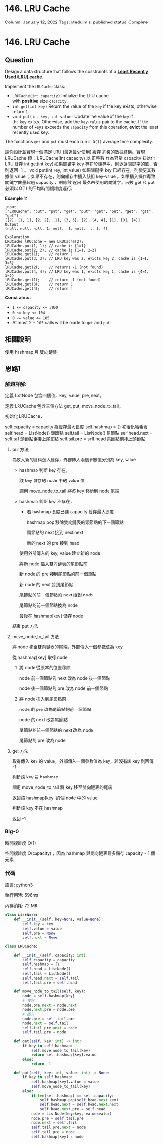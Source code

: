 # 146. LRU Cache

Column: January 12, 2022
Tags: Meduim
s: published
status: Complete

# 146. LRU Cache

## Question

Design a data structure that follows the constraints of a **[Least Recently Used (LRU) cache](https://en.wikipedia.org/wiki/Cache_replacement_policies#LRU)**.

Implement the `LRUCache` class:

- `LRUCache(int capacity)` Initialize the LRU cache with **positive** size `capacity`.
- `int get(int key)` Return the value of the `key` if the key exists, otherwise return `1`.
- `void put(int key, int value)` Update the value of the `key` if the `key` exists. Otherwise, add the `key-value` pair to the cache. If the number of keys exceeds the `capacity` from this operation, **evict** the least recently used key.

The functions `get` and `put` must each run in `O(1)` average time complexity.

請你設計並實現一個滿足 LRU (最近最少使用) 緩存 約束的數據結構。實現 LRUCache 類： LRUCache(int capacity) 以 正整數 作為容量 capacity 初始化 LRU 緩存 int get(int key) 如果關鍵字 key 存在於緩存中，則返回關鍵字的值，否則返回 -1 。 void put(int key, int value) 如果關鍵字 key 已經存在，則變更其數據值 value ；如果不存在，則向緩存中插入該組 key-value 。如果插入操作導致關鍵字數量超過 capacity ，則應該 逐出 最久未使用的關鍵字。函數 get 和 put 必須以 O(1) 的平均時間複雜度運行。

**Example 1:**

```
Input
["LRUCache", "put", "put", "get", "put", "get", "put", "get", "get", "get"]
[[2], [1, 1], [2, 2], [1], [3, 3], [2], [4, 4], [1], [3], [4]]
Output
[null, null, null, 1, null, -1, null, -1, 3, 4]

Explanation
LRUCache lRUCache = new LRUCache(2);
lRUCache.put(1, 1); // cache is {1=1}
lRUCache.put(2, 2); // cache is {1=1, 2=2}
lRUCache.get(1);    // return 1
lRUCache.put(3, 3); // LRU key was 2, evicts key 2, cache is {1=1, 3=3}
lRUCache.get(2);    // returns -1 (not found)
lRUCache.put(4, 4); // LRU key was 1, evicts key 1, cache is {4=4, 3=3}
lRUCache.get(1);    // return -1 (not found)
lRUCache.get(3);    // return 3
lRUCache.get(4);    // return 4
```

**Constraints:**

- `1 <= capacity <= 3000`
- `0 <= key <= 104`
- `0 <= value <= 105`
- At most 2 `* 105` calls will be made to `get` and `put`.

## 相關說明

使用 hashmap 與 雙向鏈錶。

## 思路1

### 解題詳解:

定義 ListNode 包含四個值，key, value, pre, next。

定義 LRUCache 包含三個方法 get, put, move_node_to_tail。

初始化 LRUCache，

self.capacity = capacity 為緩存最大長度
self.hashmap = {}            初始化哈希表
self.head = ListNode()    頭節點
self.tail = ListNode()        尾節點
self.head.next = self.tail  頭節點後接上尾節點
self.tail.pre = self.head    尾節點前接上頭節點

1. put 方法

    為放入新的資料進入緩存，外部傳入兩個參數值分別為 key, value

    * hashmap 判斷 key 存在，

        該 key 儲存的 node 中的 value 值

        調用 move_node_to_tail 將該 key 移動到 node 尾端

    * hashmap 判斷 key 不存在，

        * 若 hashmap 長度已達 capacity 緩存最大長度

            hashmap pop 移除雙向鏈表的頭節點的下一個節點

            頭節點的 next 接到 next.next

            新的 next 的 pre 接到 head

        使用外部傳入的 key, value 建立新的 node

        將新 node 插入雙向鏈表的尾節點前

        新 node 的 pre 接到尾節點的前一個節點

        新 node 的 next 接到尾節點

        尾節點的前一個節點的 next 接到 node

        尾節點的前一個節點換為 node

        最後在 hashmap[key] 儲存 node 

    結束 put 方法

1. move_node_to_tail 方法
    
    將 node 移至雙向鏈表的尾端，外部傳入一個參數值為 key
    
    從 hashmap[key] 取得 node 
    
    1.  將 node 從原本的位置移除
        
        node 前一個節點的 next 改為 node 後一個節點
        
        node 後一個節點的 pre 改為 node 前一個節點
        
    2. 將 node 插入到尾節點前
        
        node 的 pre 改為尾節點的前一個節點
        
        node 的 next 改為尾節點
        
        尾節點的前一個節點的 next 改為 node
        
        尾節點的 pre 改為 node
        
2.  get 方法
    
    取得傳入 key 的 value，外部傳入一個參數值為 key，若沒有該 key 則回傳 -1
    
    判斷該 key 在 hashmap
    
    調用 move_node_to_tail 將 key 移至雙向鏈表的尾端
    
    返回該 hashmap[key] 的個 node 中的 value
    
    判斷該 key 不在 hashmap
    
    返回 -1
    

### Big-O

時間複雜度 O(1)

空間複雜度 O(capacity) ，因為 hashmap 與雙向鏈表最多儲存 capacity + 1 個元素

### 代碼

語言: python3

執行用時: 596ms 

內存消耗: 72 MB

```python
class ListNode:
    def __init__(self, key=None, value=None):
        self.key = key
        self.value = value
        self.pre = None
        self.next = None

class LRUCache:

    def __init__(self, capacity: int):
        self.capacity = capacity
        self.hashmap = {}
        self.head = ListNode()
        self.tail = ListNode()
        self.head.next = self.tail
        self.tail.pre = self.head

    def move_node_to_tail(self, key):
        node = self.hashmap[key]
        # 移除
        node.pre.next = node.next
        node.next.pre = node.pre
        # 插入
        node.pre = self.tail.pre
        node.next = self.tail
        self.tail.pre.next = node
        self.tail.pre = node

    def get(self, key: int) -> int:
        if key in self.hashmap:
            self.move_node_to_tail(key)
            return self.hashmap[key].value
        else:
            return -1

    def put(self, key: int, value: int) -> None:
        if key in self.hashmap:
            self.hashmap[key].value = value
            self.move_node_to_tail(key)
        else:
            if len(self.hashmap) == self.capacity:
                self.hashmap.pop(self.head.next.key)
                self.head.next = self.head.next.next
                self.head.next.pre = self.head
            node = ListNode(key=key, value=value)
            node.pre = self.tail.pre
            node.next = self.tail
            self.tail.pre.next = node
            self.tail.pre = node
            self.hashmap[key] = node
```